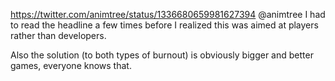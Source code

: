 https://twitter.com/animtree/status/1336680659981627394 @animtree I had to read the headline a few times before I realized this was aimed at players rather than developers.

Also the solution (to both types of burnout) is obviously bigger and better games, everyone knows that.